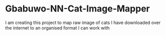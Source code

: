 # Gbabuwo-NN-Cat-Image-Mapper
I am creating this project to map raw image of cats I have downloaded over the internet to an organised format I can work with
